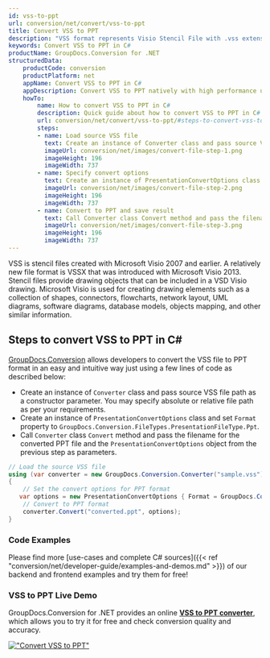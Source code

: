 ```yaml
---
id: vss-to-ppt
url: conversion/net/convert/vss-to-ppt
title: Convert VSS to PPT
description: "VSS format represents Visio Stencil File with .vss extension. Learn how to convert VSS to PPT file programmatically in C# language using GroupDocs.Conversion for .NET library."
keywords: Convert VSS to PPT in C#
productName: GroupDocs.Conversion for .NET
structuredData:
    productCode: conversion
    productPlatform: net
    appName: Convert VSS to PPT in C#
    appDescription: Convert VSS to PPT natively with high performance using C# language and server side GroupDocs.Conversion for .NET APIs, without the use of any software like Microsoft or Open Office.
    howTo:
        name: How to convert VSS to PPT in C# 
        description: Quick guide about how to convert VSS to PPT in C# with high performance and accuracy.
        url: conversion/net/convert/vss-to-ppt/#steps-to-convert-vss-to-ppt-in-c
        steps:
        - name: Load source VSS file 
          text: Create an instance of Converter class and pass source VSS file path as a constructor parameter. You may specify absolute or relative file path as per your requirements. 
          imageUrl: conversion/net/images/convert-file-step-1.png
          imageHeight: 196
          imageWidth: 737
        - name: Specify convert options 
          text: Create an instance of PresentationConvertOptions class.
          imageUrl: conversion/net/images/convert-file-step-2.png
          imageHeight: 196
          imageWidth: 737
        - name: Convert to PPT and save result 
          text: Call Converter class Convert method and pass the filename for the converted HTML file and the PresentationConvertOptions object from the previous step as parameters.
          imageUrl: conversion/net/images/convert-file-step-3.png
          imageHeight: 196
          imageWidth: 737
---
```


VSS is stencil files created with Microsoft Visio 2007 and earlier. A relatively new file format is VSSX that was introduced with Microsoft Visio 2013. Stencil files provide drawing objects that can be included in a VSD Visio drawing. Microsoft Visio is used for creating drawing elements such as a collection of shapes, connectors, flowcharts, network layout, UML diagrams, software diagrams, database models, objects mapping, and other similar information.

## Steps to convert VSS to PPT in C#

[GroupDocs.Conversion](https://products.groupdocs.com/conversion/net) allows developers to convert the VSS file to PPT format in an easy and intuitive way just using a few lines of code as described below:

* Create an instance of `Converter` class and pass source VSS file path as a constructor parameter. You may specify absolute or relative file path as per your requirements. 
* Create an instance of `PresentationConvertOptions` class and set `Format` property to `GroupDocs.Conversion.FileTypes.PresentationFileType.Ppt`.
* Call `Converter` class `Convert` method and pass the filename for the converted PPT file and the `PresentationConvertOptions` object from the previous step as parameters.

```csharp
// Load the source VSS file
using (var converter = new GroupDocs.Conversion.Converter("sample.vss"))
{
    // Set the convert options for PPT format
   var options = new PresentationConvertOptions { Format = GroupDocs.Conversion.FileTypes.PresentationFileType.Ppt };
    // Convert to PPT format
    converter.Convert("converted.ppt", options);
}
```

### Code Examples

Please find more [use-cases and complete C# sources]({{< ref "conversion/net/developer-guide/examples-and-demos.md" >}}) of our backend and frontend examples and try them for free!

### VSS to PPT Live Demo

GroupDocs.Conversion for .NET provides an online [**VSS to PPT converter**](https://products.groupdocs.app/conversion/vss-to-ppt), which allows you to try it for free and check conversion quality and accuracy.

[!["Convert VSS to PPT"](conversion/net/images/convert-to-ppt/convert-vss-to-ppt.png)](https://products.groupdocs.app/conversion/vss-to-ppt)